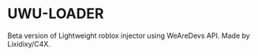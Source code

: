 # UWU-LOADER
Beta version of Lightweight roblox injector using WeAreDevs API. Made by Lixidixy/C4X.
